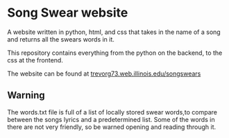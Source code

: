# Song Swear website
A  website written in python, html, and css that takes in the name of a song and returns all the swears words in it. 

This repository contains everything from the python on the backend, to the css at the frontend. 

The website can be found at [trevorg73.web.illinois.edu/songswears](trevorg73.web.illinois.edu/songswears)

## Warning
The words.txt file is full of a list of locally stored swear words,to compare between the songs lyrics and a predetermined list. Some of the words in there are not very friendly, so be warned opening and reading through it. 
